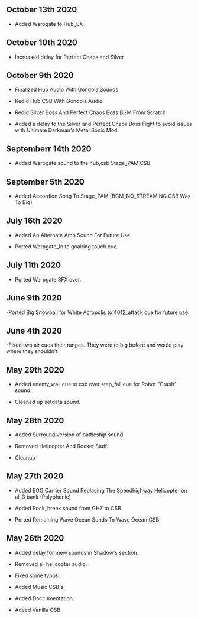## October 13th 2020
- Added Warogate to Hub_EX


## October 10th 2020

- Increased delay for Perfect Chaos and Silver

## October 9th 2020

- Finalized Hub Audio With Gondola Sounds

- Redid Hub CSB With Gondola Audio

- Redid Silver Boss And Perfect Chaos Boss BGM From Scratch

- Added a delay to the Silver and Perfect Chaos Boss Fight to avoid issues with Ultimate Darkman's Metal Sonic Mod.

## Septemberr 14th 2020

- Added Warpgate sound to the hub,csb Stage_PAM.CSB

## September 5th 2020

- Added Accordion Song To Stage_PAM (BGM_NO_STREAMING CSB Was To Big)

## July 16th 2020

- Added An Alternate Amb Sound For Future Use. 

- Ported Warpgate_In to goalring touch cue.

## July 11th 2020

- Ported Warpgate SFX over.

## June 9th 2020

-Ported Big Snowball for White Acropolis to 4012_attack cue for future use.

## June 4th 2020

-Fixed two air cues their ranges. They were to big before and would play where they shouldn't


## May 29th 2020
- Added enemy_wall cue to csb over step_fall cue for Robot "Crash" sound.

- Cleaned up setdata sound.


## May 28th 2020

- Added Surround version of battleship sound.

- Removed Helicopter And Rocket Stuff.

- Cleanup


## May 27th 2020

- Added EGG Carrier Sound Replacing The Speedhighway Helicopter on all 3 bank (Polyphonic) 

- Added Rock_break sound from GHZ to CSB.

- Ported Remaining Wave Ocean Sonds To Wave Ocean CSB.



## May 26th 2020

- Added delay for mew sounds in Shadow's section.

- Removed all helicopter audio.

- Fixed some typos.

- Added Music CSB's.

- Added Doccumentation.

- Adeed Vanilla CSB.